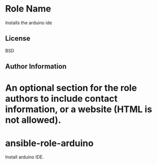 Role Name
=========
Installs the arduino ide


License
-------

BSD

Author Information
------------------

An optional section for the role authors to include contact information, or a website (HTML is not allowed).
=======
# ansible-role-arduino
Install arduino IDE.
